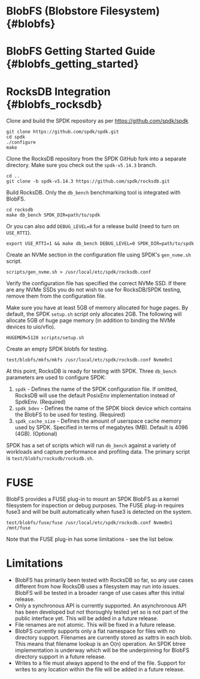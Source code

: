 # BlobFS (Blobstore Filesystem) {#blobfs}

# BlobFS Getting Started Guide {#blobfs_getting_started}

# RocksDB Integration {#blobfs_rocksdb}

Clone and build the SPDK repository as per https://github.com/spdk/spdk

~~~{.sh}
git clone https://github.com/spdk/spdk.git
cd spdk
./configure
make
~~~

Clone the RocksDB repository from the SPDK GitHub fork into a separate directory.
Make sure you check out the `spdk-v5.14.3` branch.

~~~{.sh}
cd ..
git clone -b spdk-v5.14.3 https://github.com/spdk/rocksdb.git
~~~

Build RocksDB.  Only the `db_bench` benchmarking tool is integrated with BlobFS.

~~~{.sh}
cd rocksdb
make db_bench SPDK_DIR=path/to/spdk
~~~

Or you can also add `DEBUG_LEVEL=0` for a release build (need to turn on `USE_RTTI`).

~~~{.sh}
export USE_RTTI=1 && make db_bench DEBUG_LEVEL=0 SPDK_DIR=path/to/spdk
~~~

Create an NVMe section in the configuration file using SPDK's `gen_nvme.sh` script.

~~~{.sh}
scripts/gen_nvme.sh > /usr/local/etc/spdk/rocksdb.conf
~~~

Verify the configuration file has specified the correct NVMe SSD.
If there are any NVMe SSDs you do not wish to use for RocksDB/SPDK testing, remove them from the configuration file.

Make sure you have at least 5GB of memory allocated for huge pages.
By default, the SPDK `setup.sh` script only allocates 2GB.
The following will allocate 5GB of huge page memory (in addition to binding the NVMe devices to uio/vfio).

~~~{.sh}
HUGEMEM=5120 scripts/setup.sh
~~~

Create an empty SPDK blobfs for testing.

~~~{.sh}
test/blobfs/mkfs/mkfs /usr/local/etc/spdk/rocksdb.conf Nvme0n1
~~~

At this point, RocksDB is ready for testing with SPDK.  Three `db_bench` parameters are used to configure SPDK:

1. `spdk` - Defines the name of the SPDK configuration file.  If omitted, RocksDB will use the default PosixEnv implementation
   instead of SpdkEnv. (Required)
2. `spdk_bdev` - Defines the name of the SPDK block device which contains the BlobFS to be used for testing. (Required)
3. `spdk_cache_size` - Defines the amount of userspace cache memory used by SPDK.  Specified in terms of megabytes (MB).
   Default is 4096 (4GB).  (Optional)

SPDK has a set of scripts which will run `db_bench` against a variety of workloads and capture performance and profiling
data.  The primary script is `test/blobfs/rocksdb/rocksdb.sh`.

# FUSE

BlobFS provides a FUSE plug-in to mount an SPDK BlobFS as a kernel filesystem for inspection or debug purposes.
The FUSE plug-in requires fuse3 and will be built automatically when fuse3 is detected on the system.

~~~{.sh}
test/blobfs/fuse/fuse /usr/local/etc/spdk/rocksdb.conf Nvme0n1 /mnt/fuse
~~~

Note that the FUSE plug-in has some limitations - see the list below.

# Limitations

* BlobFS has primarily been tested with RocksDB so far, so any use cases different from how RocksDB uses a filesystem
  may run into issues.  BlobFS will be tested in a broader range of use cases after this initial release.
* Only a synchronous API is currently supported.  An asynchronous API has been developed but not thoroughly tested
  yet so is not part of the public interface yet.  This will be added in a future release.
* File renames are not atomic.  This will be fixed in a future release.
* BlobFS currently supports only a flat namespace for files with no directory support.  Filenames are currently stored
  as xattrs in each blob.  This means that filename lookup is an O(n) operation.  An SPDK btree implementation is
  underway which will be the underpinning for BlobFS directory support in a future release.
* Writes to a file must always append to the end of the file.  Support for writes to any location within the file
  will be added in a future release.
